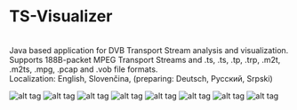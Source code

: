 # TS-Visualizer
<br />
Java based application for DVB Transport Stream analysis and visualization.<br />
Supports 188B-packet MPEG Transport Streams and .ts, .ts, .tp, .trp, .m2t, .m2ts, .mpg, .pcap and .vob file formats.
<br />
Localization: English, Slovenčina, (preparing: Deutsch, Русский, Srpski)
<br/>

![alt tag](https://cloud.githubusercontent.com/assets/18116931/23913499/7f59387e-08e3-11e7-8922-0c6050fa52e6.png)
![alt tag](https://cloud.githubusercontent.com/assets/18116931/25390178/0d3e2eaa-29d3-11e7-8a76-0a1b736b4fff.png)
![alt tag](https://cloud.githubusercontent.com/assets/18116931/25390328/83488ec4-29d3-11e7-9643-d42d79d56129.png)
![alt tag](https://cloud.githubusercontent.com/assets/18116931/25390177/0d3dcff0-29d3-11e7-8e4e-26177f5061e5.png)
![alt tag](https://cloud.githubusercontent.com/assets/18116931/25390179/0d3e9638-29d3-11e7-85d2-ffd09ba5965c.png)
![alt tag](https://cloud.githubusercontent.com/assets/18116931/25390182/0d535d20-29d3-11e7-8e8d-5ec3bf602555.png)
![alt tag](https://cloud.githubusercontent.com/assets/18116931/25390180/0d4001c6-29d3-11e7-9468-53ae823ba8fa.png)
![alt tag](https://cloud.githubusercontent.com/assets/18116931/25390181/0d402f70-29d3-11e7-8b0b-396fe8d5c78c.png)